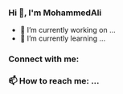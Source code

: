 ### Hi 👋, I'm MohammedAli

- 🔭 I’m currently working on ...
- 🌱 I’m currently learning ...

### Connect with me:
<!-- https://www.youtube.com/c/TheTechDesigner -->

### 📫 How to reach me: ...

<!--
**TheTechDesigner/TheTechDesigner** is a ✨ _special_ ✨ repository because its `README.md` (this file) appears on your GitHub profile.

Here are some ideas to get you started:

- 🔭 I’m currently working on ...
- 🌱 I’m currently learning ...
- 👯 I’m looking to collaborate on ...
- 🤔 I’m looking for help with ...
- 💬 Ask me about ...

- 😄 Pronouns: ...
- ⚡ Fun fact: ...
-->
